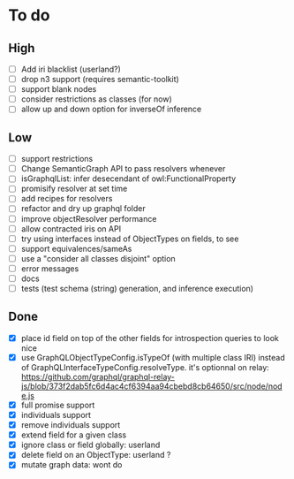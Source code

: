 # To do

## High

- [ ] Add iri blacklist (userland?)
- [ ] drop n3 support (requires semantic-toolkit)
- [ ] support blank nodes
- [ ] consider restrictions as classes (for now)
- [ ] allow up and down option for inverseOf inference

## Low

- [ ] support restrictions
- [ ] Change SemanticGraph API to pass resolvers whenever
- [ ] isGraphqlList: infer desecendant of owl:FunctionalProperty
- [ ] promisify resolver at set time
- [ ] add recipes for resolvers
- [ ] refactor and dry up graphql folder
- [ ] improve objectResolver performance
- [ ] allow contracted iris on API
- [ ] try using interfaces instead of ObjectTypes on fields, to see
- [ ] support equivalences/sameAs
- [ ] use a "consider all classes disjoint" option
- [ ] error messages
- [ ] docs
- [ ] tests (test schema (string) generation, and inference execution)

## Done

- [x] place id field on top of the other fields for introspection queries to look nice
- [x] use GraphQLObjectTypeConfig.isTypeOf (with multiple class IRI) instead of GraphQLInterfaceTypeConfig.resolveType.
      it's optionnal on relay: https://github.com/graphql/graphql-relay-js/blob/373f2dab5fc6d4ac4cf6394aa94cbebd8cb64650/src/node/node.js
- [x] full promise support
- [x] individuals support
- [x] remove individuals support
- [x] extend field for a given class
- [x] ignore class or field globally: userland
- [x] delete field on an ObjectType: userland ?
- [x] mutate graph data: wont do
